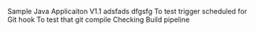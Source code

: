 
Sample Java Applicaiton V1.1
adsfads
dfgsfg
To test trigger scheduled for Git hook
To test that git compile
Checking Build pipeline
